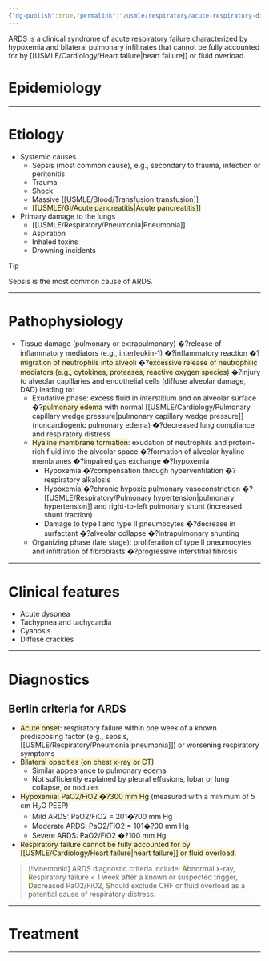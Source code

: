 ```yaml
---
{"dg-publish":true,"permalink":"/usmle/respiratory/acute-respiratory-distress-syndrome/","tags":["t1"]}
---
```


ARDS is a clinical syndrome of acute respiratory failure characterized by hypoxemia and bilateral pulmonary infiltrates that cannot be fully accounted for by [[USMLE/Cardiology/Heart failure\|heart failure]] or fluid overload.
# Epidemiology


---
# Etiology
- Systemic causes
	- Sepsis (most common cause), e.g., secondary to trauma, infection or peritonitis
	- Trauma
	- Shock
	- Massive [[USMLE/Blood/Transfusion\|transfusion]] 
	- <span style="background:rgba(240, 200, 0, 0.2)">[[USMLE/GI/Acute pancreatitis\|Acute pancreatitis]]</span>
- Primary damage to the lungs
	- [[USMLE/Respiratory/Pneumonia\|Pneumonia]]
	- Aspiration
	- Inhaled toxins
	- Drowning incidents

>[!tip] 
>Sepsis is the most common cause of ARDS.

---
# Pathophysiology
- Tissue damage (pulmonary or extrapulmonary) �?release of inflammatory mediators (e.g., interleukin-1) �?inflammatory reaction �?<span style="background:rgba(240, 200, 0, 0.2)">migration of neutrophils into alveoli</span> �?<span style="background:rgba(240, 200, 0, 0.2)">excessive release of neutrophilic mediators (e.g., cytokines, proteases, reactive oxygen species)</span> �?injury to alveolar capillaries and endothelial cells (diffuse alveolar damage, DAD)  leading to:
	- Exudative phase: excess fluid in interstitium and on alveolar surface �?<span style="background:rgba(240, 200, 0, 0.2)">pulmonary edema</span> with normal [[USMLE/Cardiology/Pulmonary capillary wedge pressure\|pulmonary capillary wedge pressure]] (noncardiogenic pulmonary edema) �?decreased lung compliance and respiratory distress 
	- <span style="background:rgba(240, 200, 0, 0.2)">Hyaline membrane formation</span>: exudation of neutrophils and protein-rich fluid into the alveolar space �?formation of alveolar hyaline membranes �?impaired gas exchange �?hypoxemia 
		- Hypoxemia �?compensation through hyperventilation �?respiratory alkalosis
		- Hypoxemia �?chronic hypoxic pulmonary vasoconstriction �?[[USMLE/Respiratory/Pulmonary hypertension\|pulmonary hypertension]] and right-to-left pulmonary shunt (increased shunt fraction) 
		- Damage to type I and type II pneumocytes �?decrease in surfactant �?alveolar collapse �?intrapulmonary shunting
	- Organizing phase (late stage): proliferation of type II pneumocytes and infiltration of fibroblasts �?progressive interstitial fibrosis

---
# Clinical features
- Acute dyspnea
- Tachypnea and tachycardia
- Cyanosis
- Diffuse crackles

---
# Diagnostics
## Berlin criteria for ARDS
- <span style="background:rgba(240, 200, 0, 0.2)">Acute onset</span>: respiratory failure within one week of a known predisposing factor (e.g., sepsis, [[USMLE/Respiratory/Pneumonia\|pneumonia]]) or worsening respiratory symptoms
- <span style="background:rgba(240, 200, 0, 0.2)">Bilateral opacities (on chest x-ray or CT)</span>
	- Similar appearance to pulmonary edema
	- Not sufficiently explained by pleural effusions, lobar or lung collapse, or nodules
- <span style="background:rgba(240, 200, 0, 0.2)">Hypoxemia: PaO2/FiO2 �?300 mm Hg</span> (measured with a minimum of 5 cm H<sub>2</sub>O PEEP)
	- Mild ARDS: PaO2/FiO2 = 201�?00 mm Hg
	- Moderate ARDS: PaO2/FiO2 = 101�?00 mm Hg
	- Severe ARDS: PaO2/FiO2 �?100 mm Hg
- <span style="background:rgba(240, 200, 0, 0.2)">Respiratory failure cannot be fully accounted for by [[USMLE/Cardiology/Heart failure\|heart failure]] or fluid overload.</span>

>[!Mnemonic] 
>ARDS diagnostic criteria include: <span style="background:rgba(240, 200, 0, 0.2)">A</span>bnormal x-ray, <span style="background:rgba(240, 200, 0, 0.2)">R</span>espiratory failure < 1 week after a known or suspected trigger, <span style="background:rgba(240, 200, 0, 0.2)">D</span>ecreased PaO2/FiO2, <span style="background:rgba(240, 200, 0, 0.2)">S</span>hould exclude CHF or fluid overload as a potential cause of respiratory distress.

---
# Treatment


---

